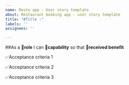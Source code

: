 ```yaml
---
name: Resto app - User story template
about: Restaurant booking app - user story template
title: "#Title :"
labels: ''
assignees: ''

---
```


##As a **👯role** I can **💪capability** so that **🎯received benefit**

✅Acceptance criteria 1

✅Acceptance criteria 2

✅Acceptance criteria 3
